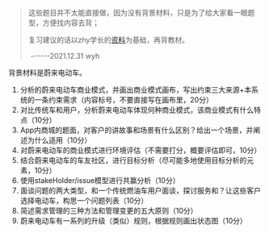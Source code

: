 >这些题目并不太能直接做，因为没有背景材料，只是为了给大家看一眼题型，方便找内容去背；
>
>复习建议的话以zhy学长的[资料](https://github.com/stormbroken/SpriCoder-Notes/tree/main/2020-Demand-and-business-model-innovation)为基础，再背教材。
>
>​																											------2021.12.31 wyh

背景材料是蔚来电动车。

1. 分析的蔚来电动车商业模式，并画出商业模式画布，写出约束三大来源+本系统的一条约束需求（内容标号，不要直接写在画布里，20分）
2. 对比传统车和用户，分析蔚来电动车体现何种商业模式，该商业模式有什么特点（10分）
3. App内商城的题面，对客户的讲故事和场景有什么区别？给出一个场景，并阐述为什么适用（10分）
4. 对蔚来电动车的商业模式进行环境评估（不需要打分，概要评估即可，10分）
5. 结合蔚来电动车的车友社区，进行目标分析（尽可能多地使用目标分析的元素，10分）
6. 使用stakeHolder/issue模型进行共赢分析（10分）
7. 面谈问题的两大类型，和一个传统燃油车用户面谈，探讨服务和？让这些客户选择电动车，构思一个问题列表（10分）
8. 简述需求管理的三种方法和管理变更的五大原则（10分）
9. 蔚来电动车有一系列的升级（类似）规则，根据规则画出状态图（10分）